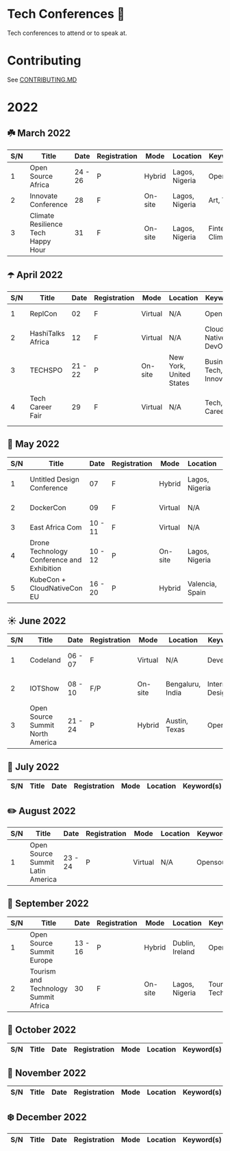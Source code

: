 # Tech Conferences 🎤

Tech conferences to attend or to speak at.

# Contributing

See [CONTRIBUTING.MD](https://github.com/Ileriayo/tech-conferences/blob/main/CONTRIBUTING.MD)

# 2022

## ☘️ March 2022

| S/N | Title                                  | Date      | Registration | Mode      | Location            | Keyword(s)             | URL                                                                                                | Perks             |
| --- | -------------------------------------- | --------- | ------------ |---------- |-------------------- |----------------------- |------------------------------------------------------------------------ | ---------------------------------------------
| 1   | Open Source Africa                     | 24 - 26   | P            | Hybrid    | Lagos, Nigeria      | Opensource             | [url](https://festival.oscafrica.org/)                                                            | Speaker benefits
| 2   | Innovate Conference                    | 28        | F            | On-site   | Lagos, Nigeria      | Art, Tech              | [url](https://www.eventbrite.com/e/innovate-conference-tickets-302365091127?aff=ebdssbdestsearch) | Network, Workshop
| 3   | Climate Resilience Tech Happy Hour     | 31        | F            | On-site   | Lagos, Nigeria      | Fintech, Climate       | [url](https://www.eventbrite.com/e/climate-resilience-tech-happy-hour-tickets-300816950597)       | Network, Cocktails


## ☂️ April 2022

| S/N | Title                                  | Date      | Registration | Mode      | Location                       | Keyword(s)                 | URL                                                                                     | Perks                                        |
| --- | -------------------------------------- | --------- | ------------ |---------- |-------------------- |----------------------- |------------------------------------------------------------------------ | ---------------------------------------------
| 1   | ReplCon                                | 02        | F            | Virtual   | N/A                            | Opensource                 | [url](https://hopin.com/events/repl-con-22/registration)                                | Workshops, Hackathon
| 2   | HashiTalks Africa                      | 12        | F            | Virtual   | N/A                            | Cloud Native, DevOps       | [url](https://sessionize.com/hashitalks-africa)                                         | Learning
| 3   | TECHSPO                                | 21 - 22   | P            | On-site   | New York, United States        | Business, Tech, Innovation | [url](https://www.eventbrite.com/e/techspo-new-york-2022-technology-expo-internet-adtech-martech-tickets-80750425697?aff=ebdssbdestsearch)                                                                                                     | Network, Exhibition, Workshop
| 4   | Tech Career Fair                       | 29        | F            | Virtual   | N/A                            | Tech, Career               | [url](https://www.eventbrite.com/e/la-tech-career-fair-exclusive-tech-hiring-event-new-tickets-available-tickets-146584232385?aff=ebdssbdestsearch)                                                                                             | Learning, Hiring, Network, Exhibition

## 🌸 May 2022

| S/N | Title                                        | Date      | Registration | Mode      | Location            | Keyword(s)             | URL                                                                                                                          | Perks                                       |
| --- | -------------------------------------- | --------- | ------------ |---------- |-------------------- |----------------------- |------------------------------------------------------------------------ | ---------------------------------------------
| 1   | Untitled Design Conference                   | 07        | F            | Hybrid    | Lagos, Nigeria      | Design                 | [url](https://udcom.space/)                                                                                              | Network, Live workshop
| 2   | DockerCon                                    | 09        | F            | Virtual   | N/A                 | Cloud Native           | [url](https://docker.events.cube365.net/dockercon/2022)                                                                  | 
| 3   | East Africa Com                              | 10 - 11   | F            | Virtual   | N/A                 | Economy, Tech          | [url](https://www.connectingafrica.com/events.asp)                                                                       | Network, Investments
| 4   | Drone Technology Conference and Exhibition   | 10 - 12   | P            | On-site   | Lagos, Nigeria      | Aviation, Engineering  | [url](https://www.eventbrite.com/e/drone-technology-conference-and-exhibition-tickets-294508010387?aff=ebdssbdestsearch) | Investments, Network
| 5   | KubeCon + CloudNativeCon EU                  | 16 - 20   | P            | Hybrid    | Valencia, Spain     | Cloud Native           | [url](https://events.linuxfoundation.org/kubecon-cloudnativecon-europe)                                                  | Virtual and In-person scholarships

## ☀️ June 2022

| S/N | Title                                  | Date      | Registration | Mode      | Location            | Keyword(s)             | URL                                                                     | Perks                                        |
| --- | -------------------------------------- | --------- | ------------ |---------- |-------------------- |----------------------- |------------------------------------------------------------------------ | ---------------------------------------------
| 1   | Codeland                               | 06 - 07   | F            | Virtual   | N/A                 | Developer              | [url](https://codelandconf.com/)                                        | $200 speaker benefits
| 2   | IOTShow                                | 08 - 10   | F/P          | On-site   | Bengaluru, India    | Internet, Design       | [url](https://www.iotshow.in/)                                          | Network, Live workshops 
| 3   | Open Source Summit North America       | 21 - 24   | P            | Hybrid    | Austin, Texas       | Opensource             | [url](https://events.linuxfoundation.org/open-source-summit-north-america) | Travel Funding

## 🍦 July 2022

| S/N | Title                                  | Date      | Registration | Mode      | Location            | Keyword(s)             | URL                                                                     | Perks                                        |
| --- | -------------------------------------- | --------- | ------------ |---------- |-------------------- |----------------------- |------------------------------------------------------------------------ | ---------------------------------------------


## ✏️ August 2022

| S/N | Title                                  | Date      | Registration | Mode      | Location            | Keyword(s)             | URL                                                                     | Perks                                        |
| --- | -------------------------------------- | --------- | ------------ |---------- |-------------------- |----------------------- |------------------------------------------------------------------------ | ---------------------------------------------
| 1   | Open Source Summit Latin America       | 23 - 24   | P            | Virtual    | N/A                 | Opensource             | [url](https://events.linuxfoundation.org/open-source-summit-latin-america) | Travel Funding


## 🍎 September 2022

| S/N | Title                                  | Date      | Registration | Mode      | Location            | Keyword(s)             | URL                                                                                                                           | Perks                                        |
| --- | -------------------------------------- | --------- | ------------ |---------- |-------------------- |----------------------- |------------------------------------------------------------------------ | ---------------------------------------------
| 1   | Open Source Summit Europe              | 13 - 16   | P            | Hybrid    | Dublin, Ireland     | Opensource             | [url](https://events.linuxfoundation.org/open-source-summit-europe) | Travel Funding
| 2   | Tourism and Technology Summit Africa   | 30        | F            | On-site   | Lagos, Nigeria      | Tourism, Tech          | [url](https://www.eventbrite.com/e/tourism-and-technology-summit-africa-2022-registration-274157692037?aff=ebdsoporgprofile) | Network, Workshop


## 🍊 October 2022

| S/N | Title                                  | Date      | Registration | Mode      | Location            | Keyword(s)             | URL                                                                     | Perks                                        |
| --- | -------------------------------------- | --------- | ------------ |---------- |-------------------- |----------------------- |------------------------------------------------------------------------ | ---------------------------------------------


## 🍂 November 2022

| S/N | Title                                  | Date      | Registration | Mode      | Location            | Keyword(s)             | URL                                                                     | Perks                                        |
| --- | -------------------------------------- | --------- | ------------ |---------- |-------------------- |----------------------- |------------------------------------------------------------------------ | ---------------------------------------------


## ❄️ December 2022

| S/N | Title                                  | Date      | Registration | Mode      | Location            | Keyword(s)             | URL                                                                     | Perks                                        |
| --- | -------------------------------------- | --------- | ------------ |---------- |-------------------- |----------------------- |------------------------------------------------------------------------ | ---------------------------------------------
